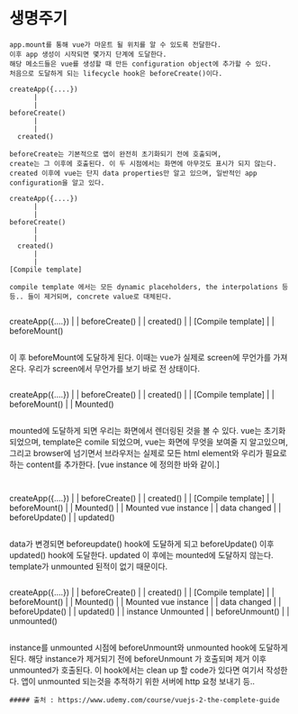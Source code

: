 # 생명주기

```
app.mount를 통해 vue가 마운트 될 위치를 알 수 있도록 전달한다. 
이후 app 생성이 시작되면 몇가지 단계에 도달한다.
해당 메소드들은 vue를 생성할 때 만든 configuration object에 추가할 수 있다.
처음으로 도달하게 되는 lifecycle hook은 beforeCreate()이다.
```

```
createApp({....})
      |
      |
beforeCreate()
      |
      |
  created()
```

```
beforeCreate는 기본적으로 앱이 완전히 초기화되기 전에 호출되며,
create는 그 이후에 호출된다. 이 두 시점에서는 화면에 아무것도 표시가 되지 않는다.
created 이후에 vue는 단지 data properties만 알고 있으며, 일반적인 app configuration을 알고 있다.
```

```
createApp({....})
      |
      |
beforeCreate()
      |
      |
  created()
      |
      |
[Compile template]
```

```
compile template 에서는 모든 dynamic placeholders, the interpolations 등등.. 들이 제거되며, concrete value로 대체된다.
```

```
```
createApp({....})
      |
      |
beforeCreate()
      |
      |
  created()
      |
      |
[Compile template]
      |
      |
  beforeMount()
```

```
이 후 beforeMount에 도달하게 된다. 이때는 vue가 실제로 screen에 무언가를 가져온다. 우리가 screen에서 무언가를 보기 바로 
전 상태이다. 
```

```
createApp({....})
      |
      |
beforeCreate()
      |
      |
  created()
      |
      |
[Compile template]
      |
      |
  beforeMount()
      |
      |
    Mounted()
```

```
mounted에 도달하게 되면 우리는 화면에서 렌더링된 것을 볼 수 있다. vue는 초기화 되었으며, template은 comile 되었으며, 
vue는 화면에 무엇을 보여줄 지 알고있으며, 그리고 browser에 넘기면서 브라우저는 실제로 모든 html element와 우리가 필요로 하는
content를 추가한다. [vue instance 에 정의한 바와 같이.]
```


```
createApp({....})
      |
      |
beforeCreate()
      |
      |
  created()
      |
      |
[Compile template]
      |
      |
  beforeMount()
      |
      |
  Mounted()
      |
      |
Mounted vue instance
      |
      |
  data changed
      |
      |
beforeUpdate()
      |
      |
  updated()
```

```
data가 변경되면 beforeupdate() hook에 도달하게 되고 beforeUpdate() 이후 updated() hook에 도달한다.
updated 이 후에는 mounted에 도달하지 않는다. template가 unmounted 된적이 없기 때문이다.
```

```
createApp({....})
      |
      |
beforeCreate()
      |
      |
  created()
      |
      |
[Compile template]
      |
      |
  beforeMount()
      |
      |
  Mounted()
      |
      |
Mounted vue instance
      |
      |
  data changed
      |
      |
beforeUpdate()
      |
      |
  updated()
      |
      |
instance Unmounted
      |
      |
beforeUnmount()
      |
      |
  unmounted()
```

```
instance를 unmounted 시점에 beforeUnmount와 unmounted hook에 도달하게 된다. 해당 instance가 제거되기 전에 
beforeUnmount 가 호출되며 제거 이후 unmounted가 호출된다. 이 hook에서는 clean up 할 code가 있다면 여기서 작성한다.
앱이 unmounted 되는것을 추적하기 위한 서버에 http 요청 보내기 등.. 

```
##### 출처 : https://www.udemy.com/course/vuejs-2-the-complete-guide
